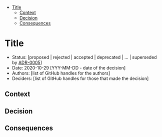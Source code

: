 <!-- START doctoc generated TOC please keep comment here to allow auto update -->
<!-- DON'T EDIT THIS SECTION, INSTEAD RE-RUN doctoc TO UPDATE -->

- [Title](#title)
  - [Context](#context)
  - [Decision](#decision)
  - [Consequences](#consequences)

<!-- END doctoc generated TOC please keep comment here to allow auto update -->

# Title
<!-- A short and clear title which is prefixed with the ADR number -->

<!-- TODO: remove the following disable link checker comment before committing your ADR -->
<!-- markdown-link-check-disable-next-line -->
- Status: [proposed | rejected | accepted | deprecated | … | superseded by [ADR-0005](0005-example.md)] <!-- mandatory -->
- Date: 2020-10-29 [YYY-MM-DD - date of the decision] <!-- mandatory -->
- Authors: [list of GitHub handles for the authors]
- Deciders: [list of GitHub handles for those that made the decision]  <!-- mandatory -->

## Context
<!-- What is the context of the decision and what's the motivation -->

## Decision
<!-- What is the decision that has been made -->

## Consequences
<!-- Whats the result or impact of this decision. Does anything need to change and are new GitHub issues created as a result -->